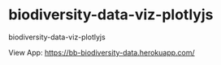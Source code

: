 # biodiversity-data-viz-plotlyjs
biodiversity-data-viz-plotlyjs

View App: https://bb-biodiversity-data.herokuapp.com/
